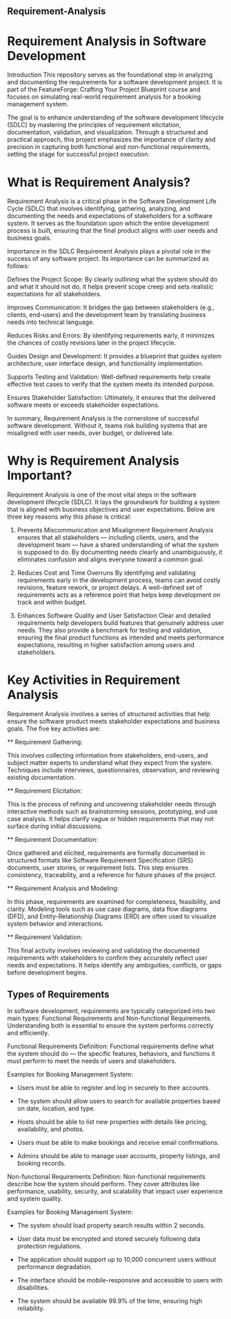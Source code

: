 ## Requirement-Analysis

# Requirement Analysis in Software Development
Introduction
This repository serves as the foundational step in analyzing and documenting the requirements for a software development project. It is part of the FeatureForge: Crafting Your Project Blueprint course and focuses on simulating real-world requirement analysis for a booking management system.

The goal is to enhance understanding of the software development lifecycle (SDLC) by mastering the principles of requirement elicitation, documentation, validation, and visualization. Through a structured and practical approach, this project emphasizes the importance of clarity and precision in capturing both functional and non-functional requirements, setting the stage for successful project execution.

# What is Requirement Analysis?
Requirement Analysis is a critical phase in the Software Development Life Cycle (SDLC) that involves identifying, gathering, analyzing, and documenting the needs and expectations of stakeholders for a software system. It serves as the foundation upon which the entire development process is built, ensuring that the final product aligns with user needs and business goals.

Importance in the SDLC
Requirement Analysis plays a pivotal role in the success of any software project. Its importance can be summarized as follows:

Defines the Project Scope: By clearly outlining what the system should do and what it should not do, it helps prevent scope creep and sets realistic expectations for all stakeholders.

Improves Communication: It bridges the gap between stakeholders (e.g., clients, end-users) and the development team by translating business needs into technical language.

Reduces Risks and Errors: By identifying requirements early, it minimizes the chances of costly revisions later in the project lifecycle.

Guides Design and Development: It provides a blueprint that guides system architecture, user interface design, and functionality implementation.

Supports Testing and Validation: Well-defined requirements help create effective test cases to verify that the system meets its intended purpose.

Ensures Stakeholder Satisfaction: Ultimately, it ensures that the delivered software meets or exceeds stakeholder expectations.

In summary, Requirement Analysis is the cornerstone of successful software development. Without it, teams risk building systems that are misaligned with user needs, over budget, or delivered late.

# Why is Requirement Analysis Important?
Requirement Analysis is one of the most vital steps in the software development lifecycle (SDLC). It lays the groundwork for building a system that is aligned with business objectives and user expectations. Below are three key reasons why this phase is critical:

1. Prevents Miscommunication and Misalignment
Requirement Analysis ensures that all stakeholders — including clients, users, and the development team — have a shared understanding of what the system is supposed to do. By documenting needs clearly and unambiguously, it eliminates confusion and aligns everyone toward a common goal.

2. Reduces Cost and Time Overruns
By identifying and validating requirements early in the development process, teams can avoid costly revisions, feature rework, or project delays. A well-defined set of requirements acts as a reference point that helps keep development on track and within budget.

3. Enhances Software Quality and User Satisfaction
Clear and detailed requirements help developers build features that genuinely address user needs. They also provide a benchmark for testing and validation, ensuring the final product functions as intended and meets performance expectations, resulting in higher satisfaction among users and stakeholders.

# Key Activities in Requirement Analysis
Requirement Analysis involves a series of structured activities that help ensure the software product meets stakeholder expectations and business goals. The five key activities are:

 ** Requirement Gathering:
  
This involves collecting information from stakeholders, end-users, and subject matter experts to understand what they expect from the system. Techniques include interviews, questionnaires, observation, and reviewing existing documentation.

 ** Requirement Elicitation:
  
This is the process of refining and uncovering stakeholder needs through interactive methods such as brainstorming sessions, prototyping, and use case analysis. It helps clarify vague or hidden requirements that may not surface during initial discussions.

 ** Requirement Documentation:
  
Once gathered and elicited, requirements are formally documented in structured formats like Software Requirement Specification (SRS) documents, user stories, or requirement lists. This step ensures consistency, traceability, and a reference for future phases of the project.

 ** Requirement Analysis and Modeling:
  
In this phase, requirements are examined for completeness, feasibility, and clarity. Modeling tools such as use case diagrams, data flow diagrams (DFD), and Entity-Relationship Diagrams (ERD) are often used to visualize system behavior and interactions.

 ** Requirement Validation:
  
This final activity involves reviewing and validating the documented requirements with stakeholders to confirm they accurately reflect user needs and expectations. It helps identify any ambiguities, conflicts, or gaps before development begins.


## Types of Requirements
  In software development, requirements are typically categorized into two main types: Functional Requirements and Non-functional Requirements. Understanding both is essential to ensure the system performs correctly and efficiently.

Functional Requirements
Definition:
  Functional requirements define what the system should do — the specific features, behaviors, and functions it must perform to meet the needs of users and stakeholders.

Examples for Booking Management System:

  *  Users must be able to register and log in securely to their accounts.

  *  The system should allow users to search for available properties based on date, location, and type.

  *  Hosts should be able to list new properties with details like pricing, availability, and photos.

  *  Users must be able to make bookings and receive email confirmations.

  *  Admins should be able to manage user accounts, property listings, and booking records.

Non-functional Requirements
Definition:
Non-functional requirements describe how the system should perform. They cover attributes like performance, usability, security, and scalability that impact user experience and system quality.

Examples for Booking Management System:

  *  The system should load property search results within 2 seconds.

  *  User data must be encrypted and stored securely following data protection regulations.

  *  The application should support up to 10,000 concurrent users without performance degradation.

  *  The interface should be mobile-responsive and accessible to users with disabilities.

  *  The system should be available 99.9% of the time, ensuring high reliability.
